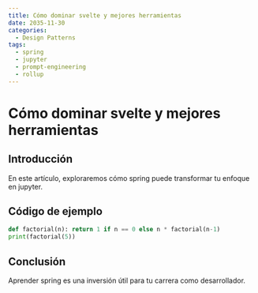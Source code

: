 ```yaml
---
title: Cómo dominar svelte y mejores herramientas
date: 2035-11-30
categories:
  - Design Patterns
tags:
  - spring
  - jupyter
  - prompt-engineering
  - rollup
---
```


# Cómo dominar svelte y mejores herramientas

## Introducción

En este artículo, exploraremos cómo spring puede transformar tu enfoque en jupyter.

## Código de ejemplo

```python
def factorial(n): return 1 if n == 0 else n * factorial(n-1)
print(factorial(5))
```

## Conclusión

Aprender spring es una inversión útil para tu carrera como desarrollador.